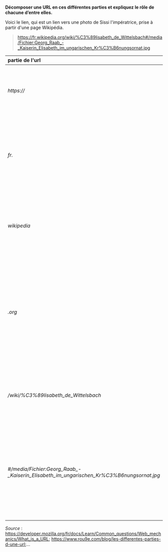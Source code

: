 

**Décomposer une URL en ces différentes parties et expliquez le rôle de chacune d’entre elles.**

Voici le lien, qui est un lien vers une photo de Sissi l'impératrice, prise à partir d'une page Wikipédia.

> https://fr.wikipedia.org/wiki/%C3%89lisabeth_de_Wittelsbach#/media/Fichier:Georg_Raab_-_Kaiserin_Elisabeth_im_ungarischen_Kr%C3%B6nungsornat.jpg

|partie de l'url|rôle|
|:--|--:|
|*https://*|protocole: c'est l'ensemble des règles qui régissent un échange de données|
|*fr.*|le sous-domaine : il indique au navigateur quelle page du site il doit afficher et répartit le site dans différentes catégories de contenu|
|*wikipedia*|le nom de domaine principal : le nom de notre site, il permet aux visiteurs de savoiroù ils sont sur le web|
|*.org*|le domaine de 2ème niveau : précise le type d'entitésous laquelle l'orgnisation est enregistré sur internet. ".org" correspond à une organisation sans but lucratifs.|
|*/wiki/%C3%89lisabeth_de_Wittelsbach*|le chemin vers la ressource : permet de retrouver où est stocké la ressource dans le serveur|
|*#/media/Fichier:Georg_Raab_-_Kaiserin_Elisabeth_im_ungarischen_Kr%C3%B6nungsornat.jpg*|ancre : elle permet de savoir où est le fichier recherché dans la ressource trouvée dans le serveur. Ici, où se trouve l'image sur notre site internet.|


*Source* : https://developer.mozilla.org/fr/docs/Learn/Common_questions/Web_mechanics/What_is_a_URL; https://www.rou9e.com/blog/les-differentes-parties-d-une-url;...
